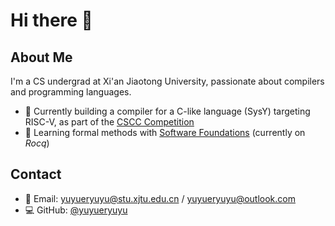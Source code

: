 # Hi there 👋

## About Me
I'm a CS undergrad at Xi'an Jiaotong University, passionate about compilers and programming languages.

- 🔭 Currently building a compiler for a C-like language (SysY) targeting RISC-V, as part of the [CSCC Competition](https://compiler.educg.net/#/index?TYPE=2025COM)
- 🌱 Learning formal methods with [Software Foundations](https://softwarefoundations.cis.upenn.edu/) (currently on *Rocq*)

## Contact
- 📧 Email: <yuyueryuyu@stu.xjtu.edu.cn> / <yuyueryuyu@outlook.com>
- 💻 GitHub: [@yuyueryuyu](https://github.com/yuyueryuyu)

<!--
**yuyueryuyu/yuyueryuyu** is a ✨ _special_ ✨ repository because its `README.md` (this file) appears on your GitHub profile.

Here are some ideas to get you started:

- 🔭 I’m currently working on ...
- 🌱 I’m currently learning ...
- 👯 I’m looking to collaborate on ...
- 🤔 I’m looking for help with ...
- 💬 Ask me about ...
- 📫 How to reach me: ...
- 😄 Pronouns: ...
- ⚡ Fun fact: ...
-->
